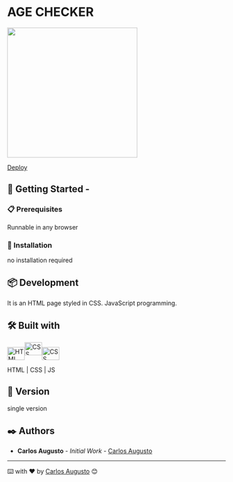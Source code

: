 # AGE CHECKER

<img height="300px" src="https://i.imgur.com/TaP2J2T.gif">


[Deploy](https://caarlos7x.github.io/agechecker/)

## 🚀 Getting Started -

### 📋 Prerequisites

Runnable in any browser

### 🔧 Installation

no installation required

## 📦 Development

It is an HTML page styled in CSS. JavaScript programming.

## 🛠️ Built with

<img align="center" alt="HTML" height="30" width="40" src="https://cdn.worldvectorlogo.com/logos/html-1.svg"><img align="center " alt="CSS" height="30" width="40" src="https://cdn.worldvectorlogo.com/logos/css-3.svg"><img align="center" alt="CSS" height="30" width="40" src="https://cdn.worldvectorlogo.com/logos/javascript-1.svg">

HTML | CSS | JS

## 📌 Version

single version

## ✒️ Authors


- **Carlos Augusto** - _Initial Work_ - [Carlos Augusto](https://www.linkedin.com/in/carlos-augusto-dantas-frei-51502ba9/)


---

⌨️ with ❤️ by [Carlos Augusto](https://gist.github.com/Caarlos7x) 😊

